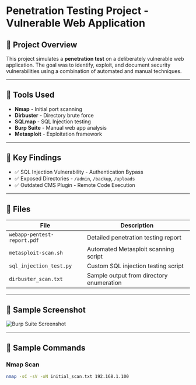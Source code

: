# Penetration Testing Project - Vulnerable Web Application

## 📄 Project Overview

This project simulates a **penetration test** on a deliberately vulnerable web application. The goal was to identify, exploit, and document security vulnerabilities using a combination of automated and manual techniques.

---

## 🔧 Tools Used

- **Nmap** - Initial port scanning
- **Dirbuster** - Directory brute force
- **SQLmap** - SQL Injection testing
- **Burp Suite** - Manual web app analysis
- **Metasploit** - Exploitation framework

---

## 🔬 Key Findings

- ✅ SQL Injection Vulnerability - Authentication Bypass
- ✅ Exposed Directories - `/admin`, `/backup`, `/uploads`
- ✅ Outdated CMS Plugin - Remote Code Execution

---

## 📂 Files

| File | Description |
|---|---|
| `webapp-pentest-report.pdf` | Detailed penetration testing report |
| `metasploit-scan.sh` | Automated Metasploit scanning script |
| `sql_injection_test.py` | Custom SQL injection testing script |
| `dirbuster_scan.txt` | Sample output from directory enumeration |

---

## 📸 Sample Screenshot

![Burp Suite Screenshot](../screenshots/burp-sql-injection.png)

---

## 📄 Sample Commands

### Nmap Scan
```bash
nmap -sC -sV -oN initial_scan.txt 192.168.1.100

